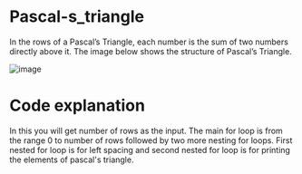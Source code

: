 # Pascal-s_triangle
In the rows of a Pascal’s Triangle, each number is the sum of two numbers directly above it. 
The image below shows the structure of Pascal’s Triangle.

![image](https://user-images.githubusercontent.com/108647289/192099054-3bc07f50-76f8-4239-b009-6f92361d891e.png)

# Code explanation
In this you will get number of rows as the input. The main for loop is from the range 0 to number of rows followed by two more nesting for loops. First nested for loop is for left spacing and second nested for loop is for printing the elements of pascal's triangle. 
